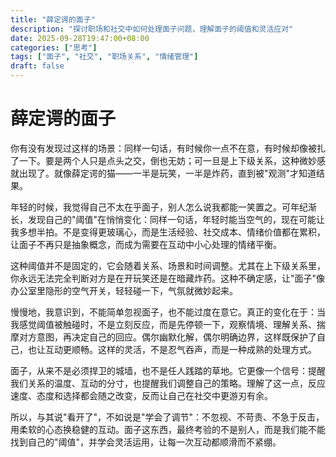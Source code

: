 ```yaml
---
title: "薛定谔的面子"
description: "探讨职场和社交中如何处理面子问题，理解面子的阈值和灵活应对"
date: 2025-09-28T19:47:00+08:00
categories: ["思考"]
tags: ["面子", "社交", "职场关系", "情绪管理"]
draft: false
---
```


# 薛定谔的面子

你有没有发现过这样的场景：同样一句话，有时候你一点不在意，有时候却像被扎了一下。要是两个人只是点头之交，倒也无妨；可一旦是上下级关系，这种微妙感就出现了。就像薛定谔的猫——一半是玩笑，一半是炸药，直到被"观测"才知道结果。

年轻的时候，我觉得自己不太在乎面子，别人怎么说我都能一笑置之。可年纪渐长，发现自己的"阈值"在悄悄变化：同样一句话，年轻时能当空气的，现在可能让我多想半拍。不是变得更玻璃心，而是生活经验、社交成本、情绪价值都在累积，让面子不再只是抽象概念，而成为需要在互动中小心处理的情绪平衡。

这种阈值并不是固定的，它会随着关系、场景和时间调整。尤其在上下级关系里，你永远无法完全判断对方是在开玩笑还是在暗藏炸药。这种不确定感，让"面子"像办公室里隐形的空气开关，轻轻碰一下，气氛就微妙起来。

慢慢地，我意识到，不能简单忽视面子，也不能过度在意它。真正的变化在于：当我感觉阈值被触碰时，不是立刻反应，而是先停顿一下，观察情境、理解关系、揣摩对方意图，再决定自己的回应。偶尔幽默化解，偶尔明确边界，这样既保护了自己，也让互动更顺畅。这样的灵活，不是忍气吞声，而是一种成熟的处理方式。

面子，从来不是必须捍卫的城墙，也不是任人践踏的草地。它更像一个信号：提醒我们关系的温度、互动的分寸，也提醒我们调整自己的策略。理解了这一点，反应速度、态度和选择都会随之改变，反而让自己在社交中更游刃有余。

所以，与其说"看开了"，不如说是"学会了调节"：不忽视、不苛责、不急于反击，用柔软的心态换稳健的互动。面子这东西，最终考验的不是别人，而是我们能不能找到自己的"阈值"，并学会灵活运用，让每一次互动都顺滑而不紧绷。